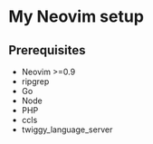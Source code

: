 # My Neovim setup

## Prerequisites
- Neovim >=0.9
- ripgrep
- Go
- Node
- PHP
- ccls
- twiggy_language_server
